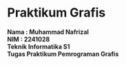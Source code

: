 # Praktikum Grafis
**Nama : Muhammad Nafrizal**
<br>
**NIM  : 2241028**
<br>
**Teknik Informatika S1**
<br>
**Tugas Praktikum Pemrograman Grafis**
